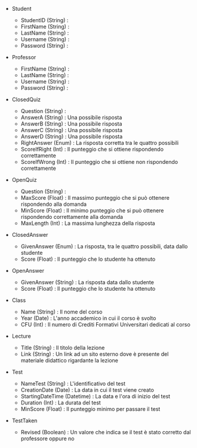 - Student
  - StudentID (String) : 
  - FirstName (String) :
  - LastName (String) :
  - Username (String) :
  - Password (String) :


- Professor
  - FirstName (String) : 
  - LastName (String) : 
  - Username (String) : 
  - Password (String) : 


- ClosedQuiz
  - Question (String) : 
  - AnswerA (String) : Una possibile risposta 
  - AnswerB (String) : Una possibile risposta 
  - AnswerC (String) : Una possibile risposta 
  - AnswerD (String) : Una possibile risposta 
  - RightAnswer (Enum) : La risposta corretta tra le quattro possibili
  - ScoreIfRight (Int) : Il punteggio che si ottiene rispondendo correttamente
  - ScoreIfWrong (Int) : Il punteggio che si ottiene non rispondendo correttamente


- OpenQuiz
  - Question (String) : 
  - MaxScore (Float) : Il massimo punteggio che si può ottenere rispondendo alla domanda
  - MinScore (Float) : Il minimo punteggio che si può ottenere rispondendo correttamente alla domanda
  - MaxLength (Int) : La massima lunghezza della risposta

- ClosedAnswer
  - GivenAnswer (Enum) : La risposta, tra le quattro possibili, data dallo studente
  - Score (Float) : Il punteggio che lo studente ha ottenuto

- OpenAnswer
  - GivenAnswer (String) : La risposta data dallo studente
  - Score (Float) : Il punteggio che lo studente ha ottenuto 

- Class
  - Name (String) : Il nome del corso
  - Year (Date) : L'anno accademico in cui il corso è svolto
  - CFU (Int) : Il numero di Crediti Formativi Universitari dedicati al corso

- Lecture
  - Title (String) : Il titolo della lezione
  - Link (String) : Un link ad un sito esterno dove è presente del materiale didattico rigardante la lezione

- Test
  - NameTest (String) : L'identificativo del test
  - CreationDate (Date) : La data in cui il test viene creato
  - StartingDateTime (Datetime) : La data e l'ora di inizio del test 
  - Duration (Int) : La durata del test
  - MinScore (Float) : Il punteggio minimo per passare il test

- TestTaken
  - Revised (Boolean) : Un valore che indica se il test è stato corretto dal professore oppure no
